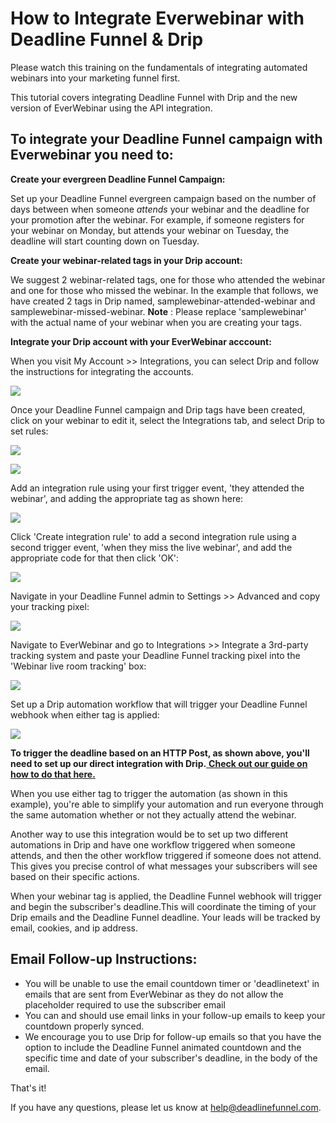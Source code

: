 # How to Integrate Everwebinar with Deadline Funnel & Drip

Please watch this training on the fundamentals of integrating automated webinars into your marketing funnel first.

This tutorial covers integrating Deadline Funnel with Drip and the new version of EverWebinar using the API integration.

## To integrate your Deadline Funnel campaign with Everwebinar you need to:

**Create your evergreen Deadline Funnel Campaign:**

Set up your Deadline Funnel evergreen campaign based on the number of days between when someone _attends_ your webinar and the deadline for your promotion after the webinar. For example, if someone registers for your webinar on Monday, but attends your webinar on Tuesday, the deadline will start counting down on Tuesday.

**Create your webinar-related tags in your Drip account:**

We suggest 2 webinar-related tags, one for those who attended the webinar and one for those who missed the webinar. In the example that follows, we have created 2 tags in Drip named, samplewebinar-attended-webinar and samplewebinar-missed-webinar. **Note** : Please replace 'samplewebinar' with the actual name of your webinar when you are creating your tags.

**Integrate your Drip account with your EverWebinar acccount:**

When you visit My Account &gt;&gt; Integrations, you can select Drip and follow the instructions for integrating the accounts.

![](https://s3.amazonaws.com/helpscout.net/docs/assets/53974d6ce4b0c76107b109d1/images/5e4ede372c7d3a7e9ae81114/file-cPtSKo22N3.jpg)

Once your Deadline Funnel campaign and Drip tags have been created, click on your webinar to edit it, select the Integrations tab, and select Drip to set rules:

![](https://s3.amazonaws.com/helpscout.net/docs/assets/53974d6ce4b0c76107b109d1/images/5e4ede4b04286364bc95a560/file-VOgXPoSLfH.jpg)

![](https://s3.amazonaws.com/helpscout.net/docs/assets/53974d6ce4b0c76107b109d1/images/5e4ede5c04286364bc95a562/file-flMGvmBEBl.jpg)

Add an integration rule using your first trigger event, 'they attended the webinar', and adding the appropriate tag as shown here:

![](https://s3.amazonaws.com/helpscout.net/docs/assets/53974d6ce4b0c76107b109d1/images/5e4ede832c7d3a7e9ae8111d/file-gWSbWuHqJr.jpg)

Click 'Create integration rule' to add a second integration rule using a second trigger event, 'when they miss the live webinar', and add the appropriate code for that then click 'OK':

![](https://s3.amazonaws.com/helpscout.net/docs/assets/53974d6ce4b0c76107b109d1/images/5e4ede962c7d3a7e9ae81120/file-kAGp06tHsV.jpg)

Navigate in your Deadline Funnel admin to Settings &gt;&gt; Advanced and copy your tracking pixel:

![](https://s3.amazonaws.com/helpscout.net/docs/assets/53974d6ce4b0c76107b109d1/images/5e4edeb004286364bc95a569/file-wTa0Fdwodn.jpg)

Navigate to EverWebinar and go to Integrations &gt;&gt; Integrate a 3rd-party tracking system and paste your Deadline Funnel tracking pixel into the 'Webinar live room tracking' box:

![](https://s3.amazonaws.com/helpscout.net/docs/assets/53974d6ce4b0c76107b109d1/images/5e4edec504286364bc95a56d/file-78LoyOW7S9.jpg)

Set up a Drip automation workflow that will trigger your Deadline Funnel webhook when either tag is applied:

![](https://s3.amazonaws.com/helpscout.net/docs/assets/53974d6ce4b0c76107b109d1/images/5e4edfdc2c7d3a7e9ae8113c/file-gACQBoPo1R.jpg)

**To trigger the deadline based on an HTTP Post, as shown above, you'll need to set up our direct integration with Drip.**[ **Check out our guide on how to do that here.**](https://documentation.deadlinefunnel.com/article/291-how-to-%20integrate-deadline-funnel-with-drip-api)

When you use either tag to trigger the automation \(as shown in this example\), you're able to simplify your automation and run everyone through the same automation whether or not they actually attend the webinar.

Another way to use this integration would be to set up two different automations in Drip and have one workflow triggered when someone attends, and then the other workflow triggered if someone does not attend. This gives you precise control of what messages your subscribers will see based on their specific actions.

When your webinar tag is applied, the Deadline Funnel webhook will trigger and begin the subscriber's deadline.This will coordinate the timing of your Drip emails and the Deadline Funnel deadline. Your leads will be tracked by email, cookies, and ip address.

## Email Follow-up Instructions:

* You will be unable to use the email countdown timer or 'deadlinetext' in emails that are sent from EverWebinar as they do not allow the placeholder required to use the subscriber email
* You can and should use email links in your follow-up emails to keep your countdown properly synced.
* We encourage you to use Drip for follow-up emails so that you have the option to include the Deadline Funnel animated countdown and the specific time and date of your subscriber's deadline, in the body of the email.

That's it!

If you have any questions, please let us know at [help@deadlinefunnel.com](mailto:mailto:help@deadlinefunnel.com).

